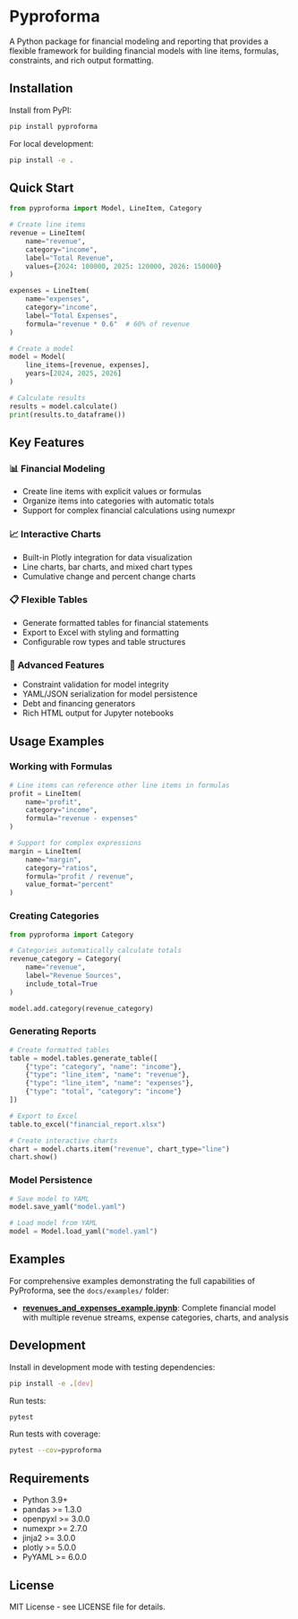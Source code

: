 # Pyproforma

A Python package for financial modeling and reporting that provides a flexible framework for building financial models with line items, formulas, constraints, and rich output formatting.

## Installation

Install from PyPI:

```bash
pip install pyproforma
```

For local development:

```bash
pip install -e .
```

## Quick Start

```python
from pyproforma import Model, LineItem, Category

# Create line items
revenue = LineItem(
    name="revenue",
    category="income",
    label="Total Revenue",
    values={2024: 100000, 2025: 120000, 2026: 150000}
)

expenses = LineItem(
    name="expenses", 
    category="income",
    label="Total Expenses",
    formula="revenue * 0.6"  # 60% of revenue
)

# Create a model
model = Model(
    line_items=[revenue, expenses],
    years=[2024, 2025, 2026]
)

# Calculate results
results = model.calculate()
print(results.to_dataframe())
```

## Key Features

### 📊 **Financial Modeling**
- Create line items with explicit values or formulas
- Organize items into categories with automatic totals
- Support for complex financial calculations using numexpr

### 📈 **Interactive Charts**
- Built-in Plotly integration for data visualization
- Line charts, bar charts, and mixed chart types
- Cumulative change and percent change charts

### 📋 **Flexible Tables**
- Generate formatted tables for financial statements
- Export to Excel with styling and formatting
- Configurable row types and table structures

### 🔧 **Advanced Features**
- Constraint validation for model integrity
- YAML/JSON serialization for model persistence
- Debt and financing generators
- Rich HTML output for Jupyter notebooks

## Usage Examples

### Working with Formulas

```python
# Line items can reference other line items in formulas
profit = LineItem(
    name="profit",
    category="income", 
    formula="revenue - expenses"
)

# Support for complex expressions
margin = LineItem(
    name="margin",
    category="ratios",
    formula="profit / revenue",
    value_format="percent"
)
```

### Creating Categories

```python
from pyproforma import Category

# Categories automatically calculate totals
revenue_category = Category(
    name="revenue",
    label="Revenue Sources",
    include_total=True
)

model.add.category(revenue_category)
```

### Generating Reports

```python
# Create formatted tables
table = model.tables.generate_table([
    {"type": "category", "name": "income"},
    {"type": "line_item", "name": "revenue"},
    {"type": "line_item", "name": "expenses"},
    {"type": "total", "category": "income"}
])

# Export to Excel
table.to_excel("financial_report.xlsx")

# Create interactive charts
chart = model.charts.item("revenue", chart_type="line")
chart.show()
```

### Model Persistence

```python
# Save model to YAML
model.save_yaml("model.yaml")

# Load model from YAML
model = Model.load_yaml("model.yaml")
```

## Examples

For comprehensive examples demonstrating the full capabilities of PyProforma, see the `docs/examples/` folder:

- **[revenues_and_expenses_example.ipynb](docs/examples/revenues_and_expenses_example.ipynb)**: Complete financial model with multiple revenue streams, expense categories, charts, and analysis

## Development

Install in development mode with testing dependencies:

```bash
pip install -e .[dev]
```

Run tests:

```bash
pytest
```

Run tests with coverage:

```bash
pytest --cov=pyproforma
```

## Requirements

- Python 3.9+
- pandas >= 1.3.0
- openpyxl >= 3.0.0
- numexpr >= 2.7.0
- jinja2 >= 3.0.0
- plotly >= 5.0.0
- PyYAML >= 6.0.0

## License

MIT License - see LICENSE file for details.
